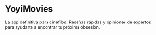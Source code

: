 # YoyiMovies
La app definitiva para cinéfilos. Reseñas rápidas y opiniones de expertos para ayudarte a encontrar tu próxima obsesión.
